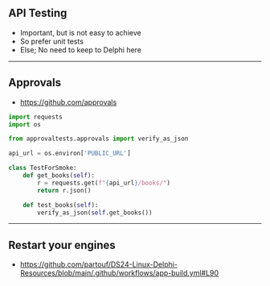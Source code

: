 ## API Testing

* Important, but is not easy to achieve <!-- .element: class="fragment" -->
* So prefer unit tests <!-- .element: class="fragment" -->
* Else; No need to keep to Delphi here<!-- .element: class="fragment" -->

---

## Approvals

* https://github.com/approvals

```python
import requests
import os

from approvaltests.approvals import verify_as_json

api_url = os.environ['PUBLIC_URL']

class TestForSmoke:
    def get_books(self):
        r = requests.get(f"{api_url}/books/")
        return r.json()

    def test_books(self):
        verify_as_json(self.get_books())
```

---

## Restart your engines

* https://github.com/partouf/DS24-Linux-Delphi-Resources/blob/main/.github/workflows/app-build.yml#L90
